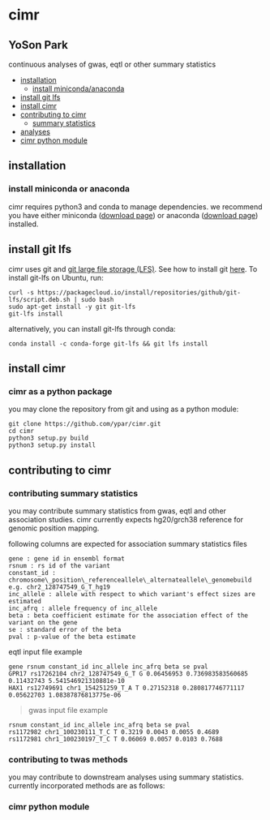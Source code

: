 
# cimr
## YoSon Park


continuous analyses of gwas, eqtl or other summary statistics

<!--ts-->

* [installation](#installation)
  * [install miniconda/anaconda](#install-miniconda-or-anaconda)
* [install git lfs](#install-git-lfs)
* [install cimr](#install-cimr)
* [contributing to cimr](#contributing-to-cimr)
  * [summary statistics](#summary-statistics)
* [analyses](#analyses)
* [cimr python module](#cimr-python-module)

<!--te-->

## installation

### install miniconda or anaconda
cimr requires python3 and conda to manage dependencies. we recommend you have either miniconda ([download page](https://conda.io/miniconda.html)) or anaconda ([download page](https://www.anaconda.com/download/)) installed. 

## install git lfs

cimr uses git and [git large file storage (LFS)](https://git-lfs.github.com/). See how to install git [here](https://www.atlassian.com/git/tutorials/install-git). To install git-lfs on Ubuntu, run:

```
curl -s https://packagecloud.io/install/repositories/github/git-lfs/script.deb.sh | sudo bash
sudo apt-get install -y git git-lfs
git-lfs install
```

alternatively, you can install git-lfs through conda:

```
conda install -c conda-forge git-lfs && git lfs install
```

## install cimr


### cimr as a python package

you may clone the repository from git and using as a python module:

```
git clone https://github.com/ypar/cimr.git
cd cimr
python3 setup.py build
python3 setup.py install
```


## contributing to cimr

### contributing summary statistics

you may contribute summary statistics from gwas, eqtl and other association studies. cimr currently expects hg20/grch38 reference for genomic position mapping.


following columns are expected for association summary statistics files

```
gene : gene id in ensembl format
rsnum : rs id of the variant
constant_id : chromosome\_position\_referenceallele\_alternateallele\_genomebuild
e.g. chr2_128747549_G_T_hg19
inc_allele : allele with respect to which variant's effect sizes are estimated
inc_afrq : allele frequency of inc_allele
beta : beta coefficient estimate for the association effect of the variant on the gene 
se : standard error of the beta
pval : p-value of the beta estimate
```

eqtl input file example   

```
gene rsnum constant_id inc_allele inc_afrq beta se pval  
GPR17 rs17262104 chr2_128747549_G_T G 0.06456953 0.736983583560685 0.11432743 5.541546921310881e-10  
HAX1 rs12749691 chr1_154251259_T_A T 0.27152318 0.280817746771117 0.05622703 1.08387876813775e-06  
```
> gwas input file example  

```
rsnum constant_id inc_allele inc_afrq beta se pval  
rs1172982 chr1_100230111_T_C T 0.3219 0.0043 0.0055 0.4689  
rs1172981 chr1_100230197_T_C T 0.06069 0.0057 0.0103 0.7688  
```

### contributing to twas methods

you may contribute to downstream analyses using summary statistics. currently incorporated methods are as follows:


### cimr python module




